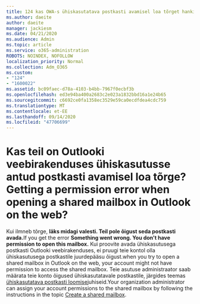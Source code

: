 ```yaml
---
title: 124 kas OWA-s ühiskasutatava postkasti avamisel loa tõrget hankida?
ms.author: daeite
author: daeite
manager: jackiesm
ms.date: 04/21/2020
ms.audience: Admin
ms.topic: article
ms.service: o365-administration
ROBOTS: NOINDEX, NOFOLLOW
localization_priority: Normal
ms.collection: Adm_O365
ms.custom:
- "124"
- "1600022"
ms.assetid: bc09faec-d78a-4103-b4bb-7967f0ecbf3b
ms.openlocfilehash: ed3e94ba400a2683c2e023a1832bbd16a1e24b65
ms.sourcegitcommit: c6692ce0fa1358ec3529e59ca0ecdfdea4cdc759
ms.translationtype: MT
ms.contentlocale: et-EE
ms.lasthandoff: 09/14/2020
ms.locfileid: "47706699"
---
```

# <a name="getting-a-permission-error-when-opening-a-shared-mailbox-in-outlook-on-the-web"></a><span data-ttu-id="50d11-102">Kas teil on Outlooki veebirakenduses ühiskasutusse antud postkasti avamisel loa tõrge?</span><span class="sxs-lookup"><span data-stu-id="50d11-102">Getting a permission error when opening a shared mailbox in Outlook on the web?</span></span>

<span data-ttu-id="50d11-103">Kui ilmneb tõrge, **läks midagi valesti. Teil pole õigust seda postkasti avada.**</span><span class="sxs-lookup"><span data-stu-id="50d11-103">If you get the error **Something went wrong. You don't have permission to open this mailbox.**</span></span> <span data-ttu-id="50d11-104">Kui proovite avada ühiskasutusega postkasti Outlooki veebirakenduses, ei pruugi teie kontol olla ühiskasutusega postkastile juurdepääsu õigust.</span><span class="sxs-lookup"><span data-stu-id="50d11-104">when you try to open a shared mailbox in Outlook on the web, your account might not have permission to access the shared mailbox.</span></span> <span data-ttu-id="50d11-105">Teie asutuse administraator saab määrata teie konto õigused ühiskasutatavale postkastile, järgides teemas [ühiskasutatava postkasti loomise](https://docs.microsoft.com/microsoft-365/admin/email/create-a-shared-mailbox)juhiseid.</span><span class="sxs-lookup"><span data-stu-id="50d11-105">Your organization administrator can assign your account permissions to the shared mailbox by following the instructions in the topic [Create a shared mailbox](https://docs.microsoft.com/microsoft-365/admin/email/create-a-shared-mailbox).</span></span>
  
